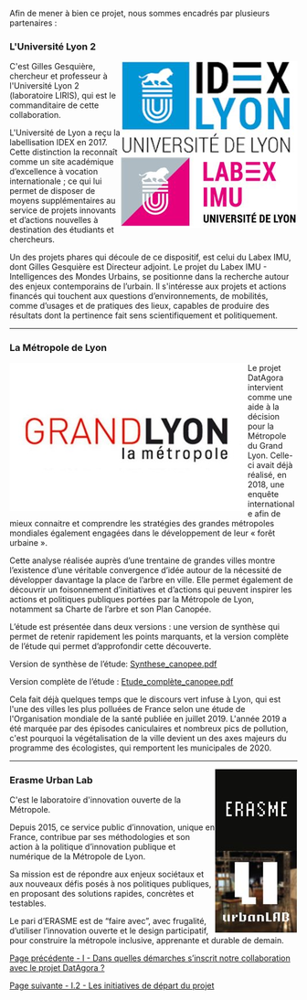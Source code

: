 Afin de mener à bien ce projet, nous sommes encadrés par plusieurs partenaires :



### L'Université Lyon 2


<img align="right" src="logos_lyon.JPG">

C'est Gilles Gesquière, chercheur et professeur à l'Université Lyon 2 (laboratoire LIRIS), qui est le commanditaire de cette collaboration.

L'Université de Lyon a reçu la labellisation IDEX en 2017. Cette distinction la reconnaît comme un site académique d’excellence à vocation internationale ; ce qui lui permet de disposer de moyens supplémentaires au service de projets innovants et d’actions nouvelles à destination des étudiants et chercheurs. 

Un des projets phares qui découle de ce dispositif, est celui du Labex IMU, dont Gilles Gesquière est Directeur adjoint. Le projet du Labex IMU - Intelligences des Mondes Urbains, se positionne dans la recherche autour des enjeux contemporains de l’urbain.  Il s'intéresse aux projets et actions financés qui touchent aux questions d’environnements, de mobilités, comme d’usages et de pratiques des lieux, capables de produire des résultats dont la pertinence fait sens scientifiquement et politiquement.




***


### La Métropole de Lyon

<img align="left" src="metropole_logo.jpg">

Le projet DatAgora intervient comme une aide à la décision pour la Métropole du Grand Lyon. Celle-ci avait déjà réalisé, en 2018, une enquête internationale afin de mieux connaitre et comprendre les stratégies des grandes métropoles mondiales également engagées dans le développement de leur « forêt urbaine ».

Cette analyse réalisée auprès d’une trentaine de grandes villes montre l’existence d’une véritable convergence d’idée autour de la nécessité de développer davantage la place de l’arbre en ville. Elle permet également de découvrir un foisonnement d’initiatives et d’actions qui peuvent inspirer les actions et politiques publiques portées par la Métropole de Lyon, notamment sa Charte de l’arbre et son Plan Canopée.

L’étude est présentée dans deux versions : une version de synthèse qui permet de retenir rapidement les points marquants, et la version complète de l’étude qui permet d’approfondir cette découverte.

Version de synthèse de l’étude:  [Synthese_canopee.pdf](https://blogs.grandlyon.com/developpementdurable/wp-content/blogs.dir/11/files/dlm_uploads/2019/06/etude_canopee_synthese1.pdf)

Version complète de l’étude : [Etude_complète_canopee.pdf](https://blogs.grandlyon.com/developpementdurable/wp-content/blogs.dir/11/files/dlm_uploads/2019/06/etude_canopee.pdf)


Cela fait déjà quelques temps que le discours vert infuse à Lyon, qui est l'une des villes les plus polluées de France selon une étude de l'Organisation mondiale de la santé publiée en juillet 2019. L'année 2019 a été marquée par des épisodes caniculaires et nombreux pics de pollution, c'est pourquoi la végétalisation de la ville devient un des axes majeurs du programme des écologistes, qui remportent les municipales de 2020. 

***

<img align="right" src="erasme_urbanlab.JPG">

### Erasme Urban Lab


C'est le laboratoire d'innovation ouverte de la Métropole.

Depuis 2015, ce service public d’innovation, unique en France, contribue par ses méthodologies et son action à la politique d’innovation publique et numérique de la Métropole de Lyon.

Sa mission est de répondre aux enjeux sociétaux et aux nouveaux défis posés à nos politiques publiques, en proposant des solutions rapides, concrètes et testables.

Le pari d’ERASME est de “faire avec”, avec frugalité, d’utiliser l’innovation ouverte et le design participatif, pour construire la métropole inclusive, apprenante et durable de demain.


[Page précédente - I - Dans quelles démarches s’inscrit notre collaboration avec le projet DatAgora ?](Demarche_projet)

[Page suivante - I.2 - Les initiatives de départ du projet](Initiatives_projet)